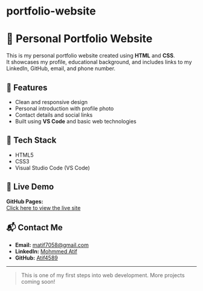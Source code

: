# portfolio-website
# 💼 Personal Portfolio Website

This is my personal portfolio website created using **HTML** and **CSS**.  
It showcases my profile, educational background, and includes links to my LinkedIn, GitHub, email, and phone number.

## 📌 Features

- Clean and responsive design  
- Personal introduction with profile photo  
- Contact details and social links  
- Built using **VS Code** and basic web technologies

## 🔧 Tech Stack

- HTML5  
- CSS3  
- Visual Studio Code (VS Code)

## 🔗 Live Demo

**GitHub Pages:**  
[Click here to view the live site](https://Atif4589.github.io/portfolio-website)

## 📬 Contact Me

- **Email:** matif7058@gmail.com  
- **LinkedIn:** [Mohmmed Atif](https://www.linkedin.com/in/mohmmed-atif-525390322)  
- **GitHub:** [Atif4589](https://github.com/Atif4589)

---

> This is one of my first steps into web development. More projects coming soon!
